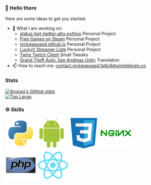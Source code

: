 ### 👋 Hello there

Here are some ideas to get you started:

- 🔭 What I am working on:
  - [status-bot-twitter-altv-python](https://github.com/Nickwasused/status-bot-twitter-altv-python)  Personal Project
  - [Free Games on Steam](https://github.com/Nickwasused/FreeGamesonSteam)  Personal Project
  - [nickwasused.github.io](https://github.com/Nickwasused/nickwasused.github.io) Personal Project
  - [LuckyV Streamer Liste](https://github.com/Nickwasused/luckyV-streamer-liste) Personal Project
  - [Twire Twitch Client](https://github.com/twireapp/Twire) Small Tweaks
  - [Grand Theft Auto: San Andreas Unity](https://github.com/GTA-ASM/gtasa_unity_website) Translation
- 📫 How to reach me: contact.nickwasused.fa6c8@simplelogin.co

### Stats
[![Anurag's GitHub stats](https://github-readme-stats.vercel.app/api?username=nickwasused&theme=synthwave)](https://github.com/anuraghazra/github-readme-stats)<br>
[![Top Langs](https://github-readme-stats.vercel.app/api/top-langs/?username=nickwasused&theme=synthwave&layout=compact)](https://github.com/anuraghazra/github-readme-stats)

### ⚙ Skills
<img src="https://raw.githubusercontent.com/devicons/devicon/master/icons/python/python-original.svg" width="100" height="100"><img src="https://raw.githubusercontent.com/devicons/devicon/master/icons/android/android-original.svg" width="100" height="100">
<img src="https://raw.githubusercontent.com/devicons/devicon/master/icons/css3/css3-original.svg" width="100" height="100">
<img src="https://raw.githubusercontent.com/devicons/devicon/master/icons/nginx/nginx-original.svg" width="100" height="100">
<img src="https://raw.githubusercontent.com/devicons/devicon/master/icons/php/php-original.svg" width="100" height="100">
<img src="https://raw.githubusercontent.com/devicons/devicon/master/icons/react/react-original.svg" width="100" height="100">
